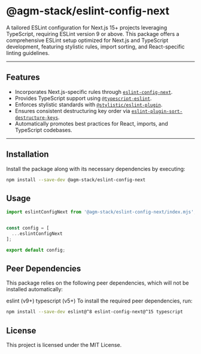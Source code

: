 # @agm-stack/eslint-config-next

A tailored ESLint configuration for Next.js 15+ projects leveraging TypeScript, requiring ESLint version 9 or above. This package offers a comprehensive ESLint setup optimized for Next.js and TypeScript development, featuring stylistic rules, import sorting, and React-specific linting guidelines.

---

## Features

- Incorporates Next.js-specific rules through [`eslint-config-next`](https://www.npmjs.com/package/eslint-config-next).
- Provides TypeScript support using [`@typescript-eslint`](https://github.com/typescript-eslint/typescript-eslint).
- Enforces stylistic standards with [`@stylistic/eslint-plugin`](https://www.npmjs.com/package/@stylistic/eslint-plugin).
- Ensures consistent destructuring key order via [`eslint-plugin-sort-destructure-keys`](https://www.npmjs.com/package/eslint-plugin-sort-destructure-keys).
- Automatically promotes best practices for React, imports, and TypeScript codebases.

---

## Installation

Install the package along with its necessary dependencies by executing:

```bash
npm install --save-dev @agm-stack/eslint-config-next
```

## Usage

```javascript
import eslintConfigNext from '@agm-stack/eslint-config-next/index.mjs';


const config = [
  ...eslintConfigNext
];

export default config;
```

## Peer Dependencies

This package relies on the following peer dependencies, which will not be installed automatically:

eslint (v9+)
typescript (v5+)
To install the required peer dependencies, run:

```bash
npm install --save-dev eslint@^8 eslint-config-next@^15 typescript
```

## License

This project is licensed under the MIT License.
